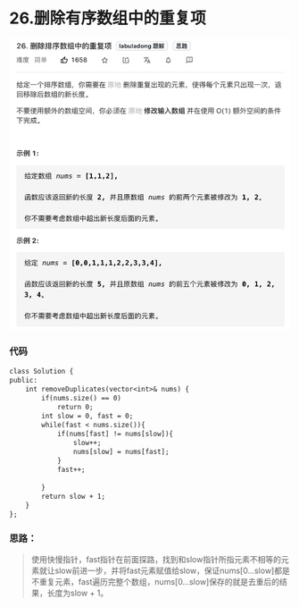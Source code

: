 # 26.删除有序数组中的重复项
![Clipboard_2022-06-05-09-39-19](https://raw.githubusercontent.com/damenshi/myImage/main/img/Clipboard_2022-06-05-09-39-19.png)

### 代码

    class Solution {
    public:
        int removeDuplicates(vector<int>& nums) {
            if(nums.size() == 0)
                return 0;
            int slow = 0, fast = 0;
            while(fast < nums.size()){
                if(nums[fast] != nums[slow]){
                    slow++;
                    nums[slow] = nums[fast];
                }
                fast++;
                
            }
            return slow + 1;
        }
    };

### 思路：

> 使用快慢指针，fast指针在前面探路，找到和slow指针所指元素不相等的元素就让slow前进一步，并将fast元素赋值给slow，保证nums[0...slow]都是不重复元素，fast遍历完整个数组，nums[0...slow]保存的就是去重后的结果，长度为slow + 1。
